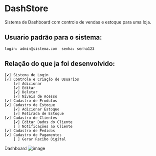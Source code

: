 # DashStore
Sistema de Dashboard com controle de vendas e estoque para uma loja.

## Usuario padrão para o sistema:
``
login: admin@sistema.com 
senha: senha123 
``

## Relação do que ja foi desenvolvido:
    [✔] Sistema de Login
    [✔] Controle e Criação de Usuarios
        [✔] Adicionar
        [✔] Editar
        [✔] Deletar
        [✔] Niveis de Acesso
    [✔] Cadastro de Produtos
    [✔] Cadastro de Estoque
        [✔] Adicionar Estoque
        [✔] Retirada de Estoque
    [✔] Cadastro de Clientes
        [✔] Editar Dados do Cliente
        [ ] Notificações ao Cliente
    [✔] Cadastro de Pedidos
    [✔] Cadastro de Pagamentos
        [ ] Gerar Recibo Digital


Dashboard
![image](https://github.com/user-attachments/assets/6395ada2-68f2-427e-8ba6-3ca9587afbae)

